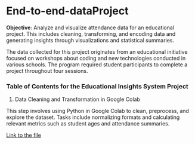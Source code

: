 # End-to-end-dataProject

**Objective**: Analyze and visualize attendance data for an educational project. This includes cleaning, transforming, and encoding data and generating insights through visualizations and statistical summaries.

The data collected for this project originates from an educational initiative focused on workshops about coding and new technologies conducted in various schools. The program required student participants to complete a project throughout four sessions.

### Table of Contents for the Educational Insights System Project

1. Data Cleaning and Transformation in Google Colab

This step involves using Python in Google Colab to clean, preprocess, and explore the dataset. Tasks include  normalizing formats and calculating relevant metrics such as student ages and attendance summaries.

[Link to the file](EducationProgramInsight.ipynb)
